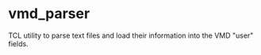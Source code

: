 vmd_parser
==========

TCL utility to parse text files and load their information into the VMD "user" fields.
